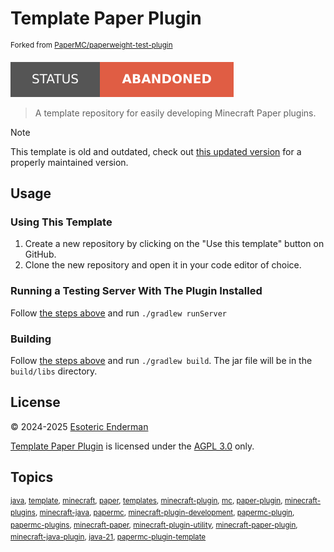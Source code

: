 # Template Paper Plugin

<sup>Forked from <a href="https://github.com/PaperMC/paperweight-test-plugin">PaperMC/paperweight-test-plugin</a></sup>

[![Project Status: Abandoned](./assets/images/badges/status.svg)](./)

> A template repository for easily developing Minecraft Paper plugins.

> [!NOTE]
> This template is old and outdated, check out [this updated version](https://github.com/esotericenderman/template-minecraft-plugin) for a properly maintained version.

## Usage

### Using This Template

1. Create a new repository by clicking on the "Use this template" button on GitHub.
2. Clone the new repository and open it in your code editor of choice.

### Running a Testing Server With The Plugin Installed

Follow [the steps above](#using-this-template) and run `./gradlew runServer`

### Building

Follow [the steps above](#using-this-template) and run `./gradlew build`. The jar file will be in the `build/libs` directory.

## License

&copy; 2024-2025 [Esoteric Enderman](https://enderman.dev)

[Template Paper Plugin](./) is licensed under the [AGPL 3.0](./LICENSE) only.

## Topics

<sup>[java](https://github.com/topics/java), [template](https://github.com/topics/template), [minecraft](https://github.com/topics/minecraft), [paper](https://github.com/topics/paper), [templates](https://github.com/topics/templates), [minecraft-plugin](https://github.com/topics/minecraft-plugin), [mc](https://github.com/topics/mc), [paper-plugin](https://github.com/topics/paper-plugin), [minecraft-plugins](https://github.com/topics/minecraft-plugins), [minecraft-java](https://github.com/topics/minecraft-java), [papermc](https://github.com/topics/papermc), [minecraft-plugin-development](https://github.com/topics/minecraft-plugin-development), [papermc-plugin](https://github.com/topics/papermc-plugin), [papermc-plugins](https://github.com/topics/papermc-plugins), [minecraft-paper](https://github.com/topics/minecraft-paper), [minecraft-plugin-utility](https://github.com/topics/minecraft-plugin-utility), [minecraft-paper-plugin](https://github.com/topics/minecraft-paper-plugin), [minecraft-java-plugin](https://github.com/topics/minecraft-java-plugin), [java-21](https://github.com/topics/java-21), [papermc-plugin-template](https://github.com/topics/papermc-plugin-template)</sup>
